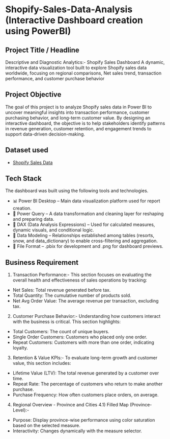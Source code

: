 # Shopify-Sales-Data-Analysis (Interactive Dashboard creation using PowerBI)

## Project Title / Headline
Descriptive and Diagnostic Analytics:- Shopify Sales Dashboard
A dynamic, interactive data visualization tool built to explore Shopify sales data worldwide, focusing on regional comparisons, Net sales trend, transaction performance, and customer purchase behavior

## Project Objective
The goal of this project is to analyze Shopify sales data in Power BI to uncover meaningful insights into transaction performance, customer purchasing behavior, and long-term customer value. By designing an interactive dashboard, the objective is to help stakeholders identify patterns in revenue generation, customer retention, and engagement trends to support data-driven decision-making.

## Dataset used
- <a href="https://github.com/kratikmaheshwari/Shopify-dashboard/blob/main/Shopify%20Sales.xlsx">Shopify Sales Data</a>

## Tech Stack
The dashboard was built using the following tools and technologies.
- 📊 Power BI Desktop – Main data visualization platform used for report creation.
- 📂 Power Query – A data transformation and cleaning layer for reshaping and preparing data.
- 🧠 DAX (Data Analysis Expressions) – Used for calculated measures, dynamic visuals, and conditional logic.
- 📝 Data Modeling – Relationships established among tables (resorts, snow, and data_dictionary) to enable cross-filtering and aggregation.
- 📁 File Format – .pbix for development and .png for dashboard previews.

## Business Requirement
1. Transaction Performance:-
This section focuses on evaluating the overall health and effectiveness of sales operations by tracking:
-	Net Sales: Total revenue generated before tax.
-	Total Quantity: The cumulative number of products sold.
-	Net Avg Order Value: The average revenue per transaction, excluding tax.

2. Customer Purchase Behavior:-
Understanding how customers interact with the business is critical. This section highlights:
-	Total Customers: The count of unique buyers.
-	Single Order Customers: Customers who placed only one order.
-	Repeat Customers: Customers with more than one order, indicating loyalty.

3. Retention & Value KPIs:-
To evaluate long-term growth and customer value, this section includes:
-	Lifetime Value (LTV): The total revenue generated by a customer over time.
-	Repeat Rate: The percentage of customers who return to make another purchase.
-	Purchase Frequency: How often customers place orders, on average.

4. Regional Overview - Province and Cities
4.1) Filled Map (Province-Level):-
-	Purpose: Display province-wise performance using color saturation based on the selected measure.
-	Interactivity: Changes dynamically with the measure selector.






